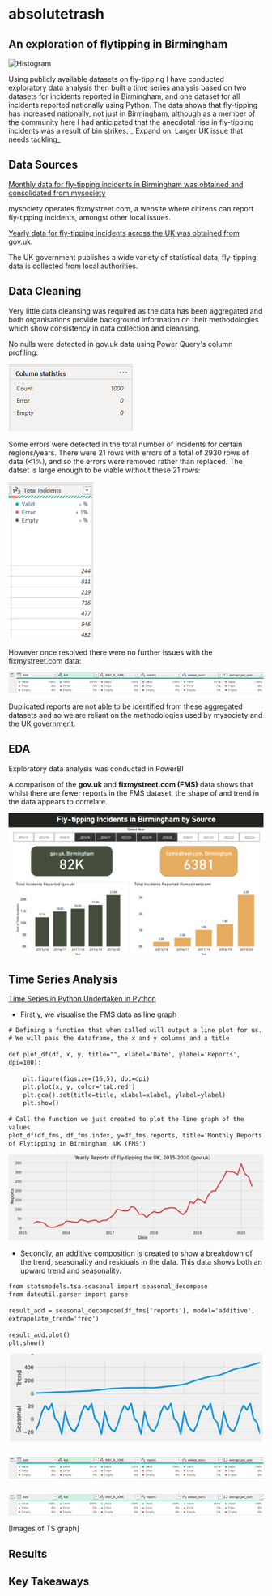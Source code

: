 # absolutetrash

## An exploration of flytipping in Birmingham
![Histogram](assets/flytipping1.jpeg)

Using publicly available datasets on fly-tipping I have conducted exploratory data analysis then built a time series analysis based on two datasets for incidents reported in Birmingham, and one dataset for all incidents reported nationally using Python. The data shows that fly-tipping has increased nationally, not just in Birmingham, although as a member of the community here I had anticipated that the anecdotal rise in fly-tipping incidents was a result of bin strikes. _ Expand on: Larger UK issue that needs tackling_

## Data Sources

[Monthly data for fly-tipping incidents in Birmingham was obtained and consolidated from mysociety](https://github.com/mysociety/fms_geographic_data/tree/master)

mysociety operates fixmystreet.com, a website where citizens can report fly-tipping incidents, amongst other local issues.

[Yearly data for fly-tipping incidents across the UK was obtained from gov.uk](https://www.gov.uk/government/statistics/fly-tipping-in-england).

The UK government publishes a wide variety of statistical data, fly-tipping data is collected from local authorities.

## Data Cleaning

Very little data cleansing was required as the data has been aggregated and both organisations provide background information on their methodologies which show consistency in data collection and cleansing. 

No nulls were detected in gov.uk data using Power Query's column profiling:

<img src="/assets/PQ - LA data - No null.png" alt="Power Query No Null gov.uk">

Some errors were detected in the total number of incidents for certain regions/years. There were 21 rows with errors of a total of 2930 rows of data (<1%), and so the errors were removed rather than replaced. The datset is large enough to be viable without these 21 rows:

<img src="/assets/PQ - error with total incidents - LA.png">

However once resolved there were no further issues with the fixmystreet.com data:

<img src="/assets/PQ FMS no null.png">

Duplicated reports are not able to be identified from these aggregated datasets and so we are reliant on the methodologies used by mysociety and the UK government.

## EDA

Exploratory data analysis was conducted in PowerBI

A comparison of the __gov.uk__ and __fixmystreet.com (FMS)__ data shows that whilst there are fewer reports in the FMS dataset, the shape of and trend in the data appears to correlate.

<img src="/assets/pbi_bham.png">

## Time Series Analysis

[Time Series in Python Undertaken in Python](https://github.com/ducksinarowdata/absolutetrash/blob/main/Flytipping_Summative.ipynb)

* Firstly, we visualise the FMS data as line graph

```
# Defining a function that when called will output a line plot for us.
# We will pass the dataframe, the x and y columns and a title

def plot_df(df, x, y, title="", xlabel='Date', ylabel='Reports', dpi=100):

    plt.figure(figsize=(16,5), dpi=dpi)
    plt.plot(x, y, color='tab:red')
    plt.gca().set(title=title, xlabel=xlabel, ylabel=ylabel)
    plt.show()

# Call the function we just created to plot the line graph of the values
plot_df(df_fms, df_fms.index, y=df_fms.reports, title='Monthly Reports of Flytipping in Birmingham, UK (FMS')
```
<img src="/assets/fms_ts.png">

* Secondly, an additive composition is created to show a breakdown of the trend, seasonality and residuals in the data. This data shows both an upward trend and seasonality.

```
from statsmodels.tsa.seasonal import seasonal_decompose
from dateutil.parser import parse

result_add = seasonal_decompose(df_fms['reports'], model='additive', extrapolate_trend='freq')

result_add.plot()
plt.show()
```
<img src="/assets/fms_decomp.png">

```
```
<img src="/assets/PQ FMS no null.png">

```
```
<img src="/assets/PQ FMS no null.png">

[Images of TS graph]

## Results

## Key Takeaways


